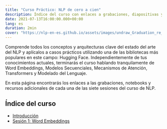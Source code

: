 ```yaml
---
title: "Curso Práctico: NLP de cero a cien"
description: Índice del curso con enlaces a grabaciones, diapositivas y recursos adicionales.
date: 2021-07-13T16:00:00.000+00:00
lang: es
duration: 2min
cover: "https://nlp-en-es.github.io/assets/images/undraw_Graduation_re_gthn.svg"
---
```


Comprende todos los conceptos y arquitecturas clave del estado del arte del NLP y aplícalos a casos prácticos utilizando una de las bibliotecas más populares en este campo: Hugging Face. Independientemente de tus conocimientos actuales, terminarás el curso hablando tranquilamente de Word Embeddings, Modelos Secuenciales, Mecanismos de Atención, Transformers y Modelado del Lenguaje.

En esta página encontrarás los enlaces a las grabaciones, notebooks y recursos adicionales de cada una de las siete sesiones del curso de NLP.

## Índice del curso

* [Introducción](/nlp-de-cero-a-cien/introduction)
* [Sesión 1: Word Embeddings](/nlp-de-cero-a-cien/session-01)
